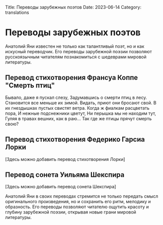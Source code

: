 Title: Переводы зарубежных поэтов
Date: 2023-06-14
Category: translations

# Переводы зарубежных поэтов

Анатолий Яни известен не только как талантливый поэт, но и как искусный переводчик. Его переводы зарубежной поэзии позволяют русскоязычным читателям познакомиться с шедеврами мировой литературы.

## Перевод стихотворения Франсуа Коппе "Смерть птиц"

Бывало, даже я пускал слезу,
Задумавшись о смерти птиц в лесу.
Становится все меньше их зимой.
Видать, приют они бросают свой.
В их гнездышках пустых свистят ветра.
Когда ж фиалкам расцветать пора,
И нежные подснежники цветут,
Ни перышка мы не находим тут,
Гуляя в травах вешних, как в раю...
Так где же птицы прячут смерть свою?

## Перевод стихотворения Федерико Гарсиа Лорки

[Здесь можно добавить перевод стихотворения Лорки]

## Перевод сонета Уильяма Шекспира

[Здесь можно добавить перевод сонета Шекспира]

Анатолий Яни в своих переводах стремится не только передать смысл оригинального произведения, но и сохранить его ритм, мелодику и образность. Его переводы позволяют читателю ощутить красоту и глубину зарубежной поэзии, открывая новые грани мировой литературы.
